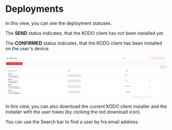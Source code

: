 # Deployments

In this view, you can see the deployment statuses.

The **SEND**  status indicates, that the KODO client has not been installed yet. 

 The **CONFIRMED** status indicates, that the KODO client has been installed on the user's device.

![](../../.gitbook/assets/image%20%28167%29.png)

In this view, you can also download the current KODO client installer and the installer with the user token \(by clicking the red download icon\).

You can use the Search bar to find a user by his email address.




